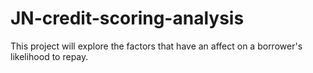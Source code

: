 # JN-credit-scoring-analysis
This project will explore the factors that have an affect on a borrower's likelihood to repay.
